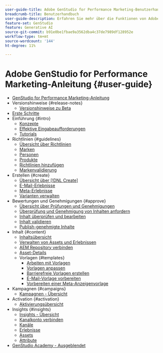 ```yaml
---
user-guide-title: Adobe GenStudio for Performance Marketing-Benutzerhandbuch
breadcrumb-title: Benutzerhandbuch
user-guide-description: Erfahren Sie mehr über die Funktionen von Adobe GenStudio for Performance Marketing. Erfahren Sie, wie Sie schnell On-Marke-Assets erstellen, Varianten generieren und Erlebnisse optimieren können.
feature-set: GenStudio
feature: Generative AI
source-git-commit: b91e0be1fbae9a3562dba4c37de7989df128952e
workflow-type: tm+mt
source-wordcount: '144'
ht-degree: 11%

---
```



# Adobe GenStudio for Performance Marketing-Anleitung {#user-guide}

+ [GenStudio for Performance Marketing-Anleitung](home.md)
+ Versionshinweise {#release-notes}
   + [Versionshinweise zu Beta](beta-release-notes.md)
+ [Erste Schritte](get-started.md)
+ Einführung {#intro}
   + [Konzepte](concepts.md)
   + [Effektive Eingabeaufforderungen](effective-prompts.md)
   + [Tutorials](https://experienceleague.adobe.com/docs/genstudio/learning/tutorials.html)
+ Richtlinien {#guidelines}
   + [Übersicht über Richtlinien](guidelines/overview.md)
   + [Marken](guidelines/brands.md)
   + [Personen](guidelines/personas.md)
   + [Produkte](guidelines/products.md)
   + [Richtlinien hinzufügen](guidelines/add-guidelines.md)
   + [Markenvalidierung](guidelines/brand-validation.md)
+ Erstellen {#create}
   + [Übersicht über [!DNL Create]](create/overview.md)
   + [E-Mail-Erlebnisse](create/email-experiences.md)
   + [Meta-Erlebnisse](create/meta-experiences.md)
   + [Varianten verwalten](create/manage-variants.md)
+ Bewertungen und Genehmigungen {#approve}
   + [Übersicht über Prüfungen und Genehmigungen](approvals/overview.md)
   + [Überprüfung und Genehmigung von Inhalten anfordern](approvals/request-review.md)
   + [Inhalt überprüfen und bearbeiten](approvals/review-and-edit.md)
   + [Inhalt validieren](approvals/approve-content.md)
   + [Publish-genehmigte Inhalte](approvals/publish-content.md)
+ Inhalt {#content}
   + [Inhaltsübersicht](content/overview.md)
   + [Verwalten von Assets und Erlebnissen](content/manage-assets.md)
   + [AEM Repository verbinden](content/connect-aem-repo.md)
   + [Asset-Details](content/asset-details.md)
   + Vorlagen {#templates}
      + [Arbeiten mit Vorlagen](content/use-templates.md)
      + [Vorlagen anpassen](content/customize-template.md)
      + [Barrierefreie Vorlagen erstellen](content/accessibility-for-templates.md)
      + [E-Mail-Vorlage vorbereiten](content/email-template.md)
      + [Vorbereiten einer Meta-Anzeigenvorlage](content/meta-template.md)
+ Kampagnen {#campaigns}
   + [Kampagnen - Übersicht](campaigns/overview.md)
+ Activation {#activation}
   + [Aktivierungsübersicht](activation/overview.md)
+ Insights {#insights}
   + [Insights - Übersicht](insights/overview.md)
   + [Kanalkonto verbinden](insights/connect-channel.md)
   + [Kanäle](insights/channels.md)
   + [Erlebnisse](insights/experiences.md)
   + [Assets](insights/assets.md)
   + [Attribute](insights/attributes.md)
+ [GenStudio Academy - Ausgeblendet](genstudioacademy.md)

